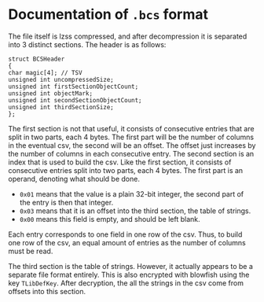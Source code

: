 # Documentation of `.bcs` format

The file itself is lzss compressed, and after decompression it is separated into 3 distinct sections. The header is as follows:

```
struct BCSHeader
{
char magic[4]; // TSV
unsigned int uncompressedSize;
unsigned int firstSectionObjectCount;
unsigned int objectMark;
unsigned int secondSectionObjectCount;
unsigned int thirdSectionSize;
};
```

The first section is not that useful, it consists of consecutive entries that are split in two parts, each 4 bytes. The first part will be the number of columns in the eventual csv, the second will be an offset. The offset just increases by the number of columns in each consecutive entry.
The second section is an index that is used to build the csv. Like the first section, it consists of consecutive entries split into two parts, each 4 bytes. The first part is an operand, denoting what should be done.

- `0x01` means that the value is a plain 32-bit integer, the second part of the entry is then that integer.
- `0x03` means that it is an offset into the third section, the table of strings.
- `0x00` means this field is empty, and should be left blank.

Each entry corresponds to one field in one row of the csv. Thus, to build one row of the csv, an equal amount of entries as the number of columns must be read.

The third section is the table of strings. However, it actually appears to be a separate file format entirely. This is also encrypted with blowfish using the key `TLibDefKey`. After decryption, the all the strings in the csv come from offsets into this section.

